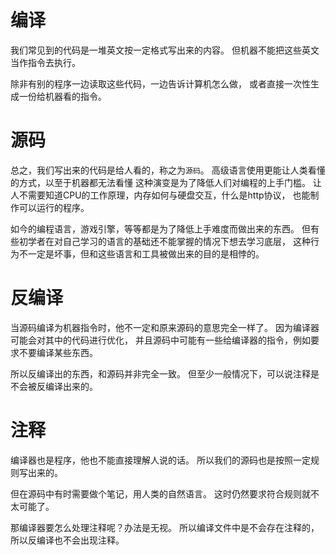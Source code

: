 ﻿# 编译
我们常见到的代码是一堆英文按一定格式写出来的内容。
但机器不能把这些英文当作指令去执行。

除非有别的程序一边读取这些代码，一边告诉计算机怎么做，
或者直接一次性生成一份给机器看的指令。

# 源码
总之，我们写出来的代码是给人看的，称之为`源码`。
高级语言使用更能让人类看懂的方式，以至于机器都无法看懂
这种演变是为了降低人们对编程的上手门槛。
让人不需要知道CPU的工作原理，内存如何与硬盘交互，什么是http协议，
也能制作可以运行的程序。

如今的编程语言，游戏引擎，等等都是为了降低上手难度而做出来的东西。
但有些初学者在对自己学习的语言的基础还不能掌握的情况下想去学习底层，
这种行为不一定是坏事，但和这些语言和工具被做出来的目的是相悖的。

# 反编译
当源码编译为机器指令时，他不一定和原来源码的意思完全一样了。
因为编译器可能会对其中的代码进行优化，
并且源码中可能有一些给编译器的指令，例如要求不要编译某些东西。

所以反编译出的东西，和源码并非完全一致。
但至少一般情况下，可以说注释是不会被反编译出来的。

# 注释
编译器也是程序，他也不能直接理解人说的话。
所以我们的源码也是按照一定规则写出来的。

但在源码中有时需要做个笔记，用人类的自然语言。
这时仍然要求符合规则就不太可能了。

那编译器要怎么处理注释呢？办法是无视。
所以编译文件中是不会存在注释的，所以反编译也不会出现注释。



